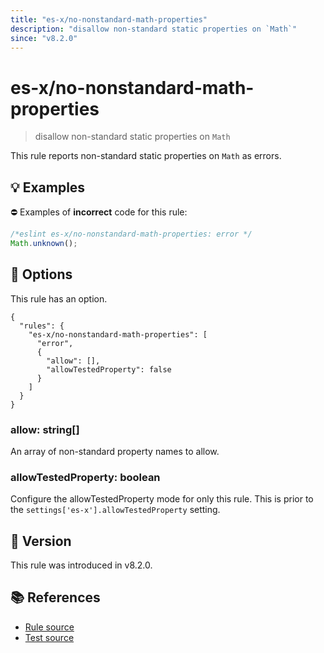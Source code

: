 ```yaml
---
title: "es-x/no-nonstandard-math-properties"
description: "disallow non-standard static properties on `Math`"
since: "v8.2.0"
---
```


# es-x/no-nonstandard-math-properties
> disallow non-standard static properties on `Math`

This rule reports non-standard static properties on `Math` as errors.

## 💡 Examples

⛔ Examples of **incorrect** code for this rule:

<eslint-playground type="bad">

```js
/*eslint es-x/no-nonstandard-math-properties: error */
Math.unknown();
```

</eslint-playground>

## 🔧 Options

This rule has an option.

```jsonc
{
  "rules": {
    "es-x/no-nonstandard-math-properties": [
      "error",
      {
        "allow": [],
        "allowTestedProperty": false
      }
    ]
  }
}
```

### allow: string[]

An array of non-standard property names to allow.

### allowTestedProperty: boolean

Configure the allowTestedProperty mode for only this rule.
This is prior to the `settings['es-x'].allowTestedProperty` setting.

## 🚀 Version

This rule was introduced in v8.2.0.

## 📚 References

- [Rule source](https://github.com/eslint-community/eslint-plugin-es-x/blob/master/lib/rules/no-nonstandard-math-properties.js)
- [Test source](https://github.com/eslint-community/eslint-plugin-es-x/blob/master/tests/lib/rules/no-nonstandard-math-properties.js)
